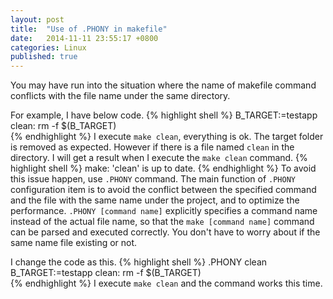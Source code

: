 ```yaml
---
layout: post
title:  "Use of .PHONY in makefile"
date:   2014-11-11 23:55:17 +0800
categories: Linux 
published: true
---
```

You may have run into the situation where the name of makefile command conflicts with the file name under the same directory.  

For example, I have below code.
{% highlight shell %}
B_TARGET:=testapp
clean:
  rm -f $(B_TARGET)   
{% endhighlight %}
I execute `make clean`, everything is ok. The target folder is removed as expected. However if there is a file named `clean` in the directory. I will get a result when I execute the `make clean` command. 
{% highlight shell %}
make: 'clean' is up to date.
{% endhighlight %}
To avoid this issue happen, use `.PHONY` command. The main function of `.PHONY` configuration item is to avoid the conflict between the specified command and the file with the same name under the project, and to optimize the performance. `.PHONY [command name]` explicitly specifies a command name instead of the actual file name, so that the `make [command name]` command can be parsed and executed correctly. You don't have to worry about if the same name file existing or not. 

I change the code as this.
{% highlight shell %}
.PHONY clean
B_TARGET:=testapp
clean:
  rm -f $(B_TARGET)   
{% endhighlight %}
I execute `make clean` and the command works this time.  

